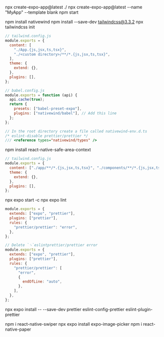 npx create-expo-app@latest ./
npx create-expo-app@latest --name "MyApp" --template blank
npm start

npm install nativewind
npm install --save-dev tailwindcss@3.3.2
npx tailwindcss init

```javascript
// tailwind.config.js
module.exports = {
  content: [
    "./App.{js,jsx,ts,tsx}",
    "./<custom directory>/**/*.{js,jsx,ts,tsx}",
  ],
  theme: {
    extend: {},
  },
  plugins: [],
};
```

```javascript
// babel.config.js
module.exports = function (api) {
  api.cache(true);
  return {
    presets: ["babel-preset-expo"],
    plugins: ["nativewind/babel"], // Add this line
  };
};
```

```typescript
// In the root directory create a file called nativewind-env.d.ts
/* eslint-disable prettier/prettier */
/// <reference types="nativewind/types" />
```

npm install react-native-safe-area-context

```javascript
// tailwind.config.js
module.exports = {
  content: ["./app/**/*.{js,jsx,ts,tsx}", "./components/**/*.{js,jsx,ts,tsx}"],
  theme: {
    extend: {},
  },
  plugins: [],
};
```

npx expo start -c
npx expo lint

```javascript
module.exports = {
  extends: ["expo", "prettier"],
  plugins: ["prettier"],
  rules: {
    "prettier/prettier": "error",
  },
};

// Delete `␍`eslintprettier/prettier error 
module.exports = {
  extends: ["expo", "prettier"],
  plugins: ["prettier"],
  rules: {
    "prettier/prettier": [
      "error",
      {
        endOfLine: "auto",
      },
    ],
  },
};
```

npx expo install -- --save-dev prettier eslint-config-prettier eslint-plugin-prettier

npm i react-native-swiper
npx expo install expo-image-picker
npm i react-native-paper